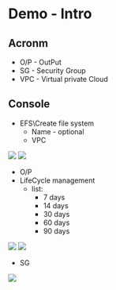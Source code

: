 # Demo - Intro

## Acronm
* O/P - OutPut
* SG - Security Group
* VPC - Virtual private Cloud

## Console
* EFS\Create file system
  * Name - optional
  * VPC

[<img src="https://i.imgur.com/HdlnhBY.png">](https://i.imgur.com/HdlnhBY.png)
[<img src="https://i.imgur.com/wvSKsxi.png">](https://i.imgur.com/wvSKsxi.png)

* O/P
* LifeCycle management
  * list:
    * 7 days
    * 14 days
    * 30 days
    * 60 days
    * 90 days

[<img src="https://i.imgur.com/BmghYQt.png">](https://i.imgur.com/BmghYQt.png)
[<img src="https://i.imgur.com/cQo6etR.png">](https://i.imgur.com/cQo6etR.png)

* SG

[<img src="https://i.imgur.com/qwMKc9W.png">](https://i.imgur.com/qwMKc9W.png)
